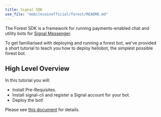 ```yaml
---
title: Signal SDK
use_file: "mobilecoinofficial/forest/README.md"
---
```

The Forest SDK is a framework for running payments-enabled chat and utility bots for [Signal Messenger](https://signal.org/en/).

To get familiarised with deploying and running a forest bot, we've provided a short tutorial to teach you how to deploy hellobot, the simplest possible forest bot.

## High Level Overview ##

In this tutorial you will:

 * Install Pre-Requisites.
 * Install signal-cli and register a Signal account for your bot.
 * Deploy the bot!

Please see [this document](https://github.com/mobilecoinofficial/forest/blob/main/README.md) for details.
